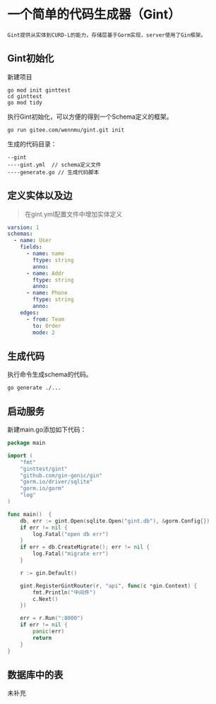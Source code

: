 
# 一个简单的代码生成器（Gint）

    Gint提供从实体到CURD-L的能力，存储层基于Gorm实现，server使用了Gin框架。

## Gint初始化

新建项目

```shell
go mod init ginttest
cd ginttest
go mod tidy
```

执行Gint初始化，可以方便的得到一个Schema定义的框架。

```shell
go run gitee.com/wennmu/gint.git init
```

生成的代码目录：

```shell
--gint
----gint.yml  // schema定义文件
----generate.go // 生成代码脚本
```

## 定义实体以及边

> 在gint.yml配置文件中增加实体定义

```yaml
varsion: 1
schemas:
  - name: User
    fields:
      - name: name
        ftype: string
        anno:
      - name: Addr
        ftype: string
        anno:
      - name: Phone
        ftype: string
        anno:
    edges:
      - from: Team
        to: Order
        mode: 2
```

## 生成代码

执行命令生成schema的代码。

```shell
go generate ./...
```

## 启动服务

新建main.go添加如下代码：

```go
package main

import (
	"fmt"
	"ginttest/gint"
	"github.com/gin-gonic/gin"
	"gorm.io/driver/sqlite"
	"gorm.io/gorm"
	"log"
)

func main()  {
	db, err := gint.Open(sqlite.Open("gint.db"), &gorm.Config{})
	if err != nil {
		log.Fatal("open db err")
	}
	if err = db.CreateMigrate(); err != nil {
		log.Fatal("migrate err")
	}

	r := gin.Default()

	gint.RegisterGintRouter(r, "api", func(c *gin.Context) {
		fmt.Println("中间件")
		c.Next()
	})

	err = r.Run(":8000")
	if err != nil {
		panic(err)
		return
	}
}

```

## 数据库中的表

未补充
